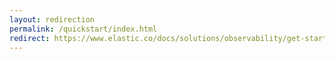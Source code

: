 ```yaml
---
layout: redirection
permalink: /quickstart/index.html
redirect: https://www.elastic.co/docs/solutions/observability/get-started/opentelemetry/quickstart/index.html
---
```

